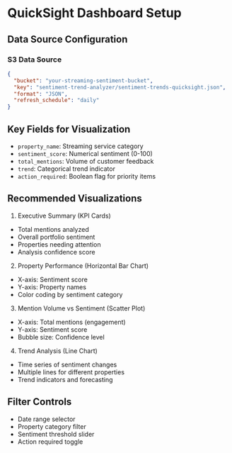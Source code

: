 # QuickSight Dashboard Setup

## Data Source Configuration

### S3 Data Source
```json
{
  "bucket": "your-streaming-sentiment-bucket",
  "key": "sentiment-trend-analyzer/sentiment-trends-quicksight.json",
  "format": "JSON",
  "refresh_schedule": "daily"
}
```
## Key Fields for Visualization
- `property_name`: Streaming service category
- `sentiment_score`: Numerical sentiment (0-100)
- `total_mentions`: Volume of customer feedback
- `trend`: Categorical trend indicator
- `action_required`: Boolean flag for priority items

## Recommended Visualizations
1. Executive Summary (KPI Cards)
- Total mentions analyzed
- Overall portfolio sentiment
- Properties needing attention
- Analysis confidence score

2. Property Performance (Horizontal Bar Chart)
- X-axis: Sentiment score
- Y-axis: Property names
- Color coding by sentiment category

3. Mention Volume vs Sentiment (Scatter Plot)
- X-axis: Total mentions (engagement)
- Y-axis: Sentiment score
- Bubble size: Confidence level

4. Trend Analysis (Line Chart)
- Time series of sentiment changes
- Multiple lines for different properties
- Trend indicators and forecasting

## Filter Controls
* Date range selector
* Property category filter
* Sentiment threshold slider
* Action required toggle
